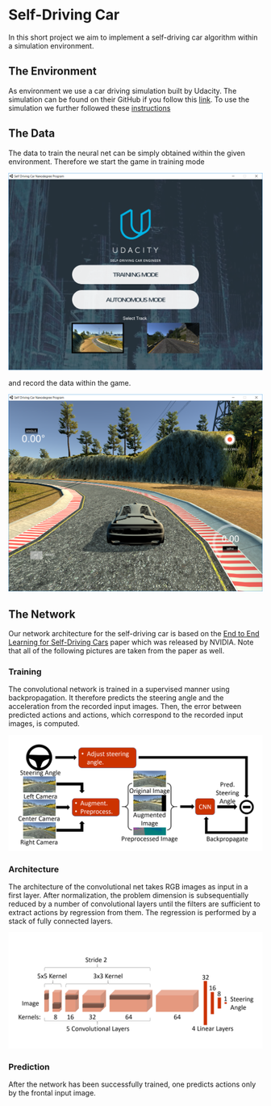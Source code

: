 # Self-Driving Car
In this short project we aim to implement a self-driving car algorithm within a simulation environment. 

## The Environment
As environment we use a car driving simulation built by Udacity. The simulation can be found on their GitHub if you follow this [link](https://github.com/udacity/self-driving-car-sim "Link to GitHub"). To use the simulation we further followed these [instructions](https://github.com/udacity/CarND-Behavioral-Cloning-P3 "Link to Instructions")

## The Data
The data to train the neural net can be simply obtained within the given environment. Therefore we start the game in training mode

![Game Menu](/img/game_menu.png)

and record the data within the game.

![Game Racetrack](/img/game_racetrack.png)

## The Network
Our network architecture for the self-driving car is based on the [End to End Learning for Self-Driving Cars](https://arxiv.org/pdf/1604.07316.pdf "Link to Paper") paper which was released by NVIDIA. Note that all of the following pictures are taken from the paper as well.

### Training
The convolutional network is trained in a supervised manner using backpropagation. It therefore predicts the steering angle and the acceleration from the recorded input images. Then, the error between predicted actions and actions, which correspond to the recorded input images, is computed.

![Training](/img/pipeline.png)


### Architecture
The architecture of the convolutional net takes RGB images as input in a first layer. After normalization, the problem dimension is subsequentially reduced by a number of convolutional layers until the filters are sufficient to extract actions by regression from them. The regression is performed by a stack of fully connected layers.

![Architecture](/img/network.png)

### Prediction
After the network has been successfully trained, one predicts actions only by the frontal input image.